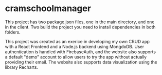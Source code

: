 # cramschoolmanager

This project has two package.json files, one in the main directory, and one in the client.
Two build the project you need to install dependencies in both folders.

This project was created as an exerice in developing my own CRUD app with a React Frontend and a Node.js backend using MongdoDB. User authentication is handled with FirebaseAuth, and the website also supports a default "demo" account to allow users to try the app without actually providing their email. The website also supports data visualization using the library Recharts. 
